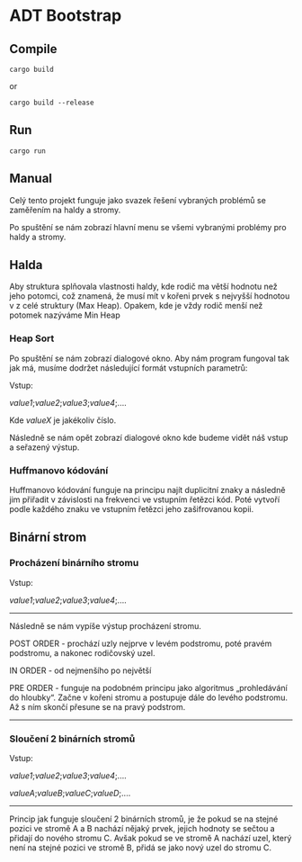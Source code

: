 # ADT Bootstrap

## Compile


```Shell
cargo build
```
or

```Shell
cargo build --release
```

## Run
```Shell
cargo run
```

## Manual

Celý tento projekt funguje jako svazek řešení vybraných problémů se
zaměřením na haldy a stromy. 

Po spuštění se nám zobrazí hlavní menu se všemi vybranými problémy pro haldy a stromy.

## Halda

Aby struktura splňovala vlastnosti haldy, kde rodič ma větší hodnotu než jeho potomci, což znamená, že musí mít v kořeni prvek s nejvyšší hodnotou v z celé struktury (Max Heap). Opakem, kde je vždy rodič menší než potomek nazýváme Min Heap

### Heap Sort

Po spuštění se nám zobrazí dialogové okno. Aby nám program fungoval tak jak má, musíme dodržet následující formát vstupních parametrů:

Vstup:

*value1*;*value2*;*value3*;*value4*;....

Kde *valueX* je jakékoliv číslo. 

Následně se nám opět zobrazí dialogové okno kde budeme vidět náš vstup a seřazený výstup.

### Huffmanovo kódování

Huffmanovo kódování funguje na principu najít duplicitní znaky a následně jim přiřadit v závislosti na frekvenci ve vstupním řetězci kód. Poté vytvoří podle každého znaku ve vstupním řetězci jeho zašifrovanou kopii. 

## Binární strom

### Procházení binárního stromu

Vstup:

*value1*;*value2*;*value3*;*value4*;....

---

Následně se nám vypíše výstup procházení stromu.

POST ORDER - prochází uzly nejprve v levém podstromu, poté pravém podstromu, a nakonec rodičovský uzel. 

IN ORDER - od nejmenšího po největší

PRE ORDER - funguje na podobném principu jako algoritmus „prohledávání do hloubky“. Začne v kořeni stromu a postupuje dále do levého podstromu. Až s ním skončí přesune se na pravý podstrom.

---

### Sloučení 2 binárních stromů

Vstup:

*value1*;*value2*;*value3*;*value4*;....

*valueA*;*valueB*;*valueC*;*valueD*;....

---

Princip jak funguje sloučení 2 binárních stromů, je že pokud se na stejné pozici ve stromě A a B nachází nějaký prvek, jejich hodnoty se sečtou a přidají do nového stromu C. Avšak pokud se ve stromě A nachází uzel, který není na stejné pozici ve stromě B, přidá se jako nový uzel do stromu C.